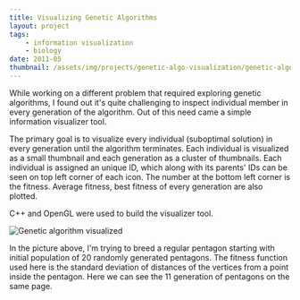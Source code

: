 ```yaml
---
title: Visualizing Genetic Algorithms
layout: project
tags:
    - information visualization
    - biology
date: 2011-05
thumbnail: /assets/img/projects/genetic-algo-visualization/genetic-algo.png
---
```


While working on a different problem that required exploring genetic algorithms, I found out it's quite challenging to inspect individual member in every generation of the algorithm. Out of this need came a simple information visualizer tool.

The primary goal is to visualize every individual (suboptimal solution) in every generation until the algorithm terminates. Each individual is visualized as a small thumbnail and each generation as a cluster of thumbnails. Each individual is assigned an unique ID, which along with its parents' IDs can be seen on top left corner of each icon. The number at the bottom left corner is the fitness. Average fitness, best fitness of every generation are also plotted.

C++ and OpenGL were used to build the visualizer tool.

![Genetic algorithm visualized](/assets/img/projects/genetic-algo-visualization/genetic-algo.png)

In the picture above, I'm trying to breed a regular pentagon starting with initial population of 20 randomly generated pentagons. The fitness function used here is the standard deviation of distances of the vertices from a point inside the pentagon. Here we can see the 11 generation of pentagons on the same page.